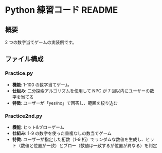 # Python 練習コード README

## 概要

2 つの数字当てゲームの実装例です。

## ファイル構成

### Practice.py

- **機能**: 1-100 の数字当てゲーム
- **仕組み**: 二分探索アルゴリズムを使用して NPC が 7 回以内にユーザーの数字を当てる
- **特徴**: ユーザーが「yes/no」で回答し、範囲を絞り込む

### Practice2nd.py

- **機能**: ヒット&ブローゲーム
- **仕組み**: 1-9 の数字を使った重複なしの数当てゲーム
- **特徴**: ユーザーが指定した桁数（1-9 桁）でランダムな数値を生成し、ヒット（数値と位置が一致）とブロー（数値は一致するが位置が異なる）を判定
